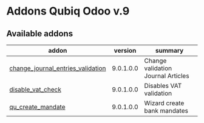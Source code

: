 Addons Qubiq Odoo v.9
=============================

[//]: # (addons)

Available addons
----------------
addon | version | summary
--- | --- | ---
[change_journal_entries_validation](change_journal_entries_validation/) | 9.0.1.0.0 | Change validation Journal Articles
[disable_vat_check](disable_vat_check/) | 9.0.1.0.0 | Disables VAT validation
[qu_create_mandate](qu_create_mandate/) | 9.0.1.0.0 | Wizard create bank mandates

[//]: # (end addons)